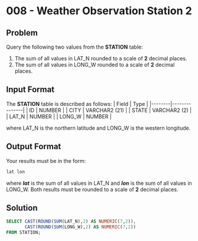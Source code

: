# 008 - Weather Observation Station 2
## Problem

Query the following two values from the __STATION__ table:
1. The sum of all values in LAT_N rounded to a scale of **2** decimal places.
2. The sum of all values in LONG_W rounded to a scale of **2** decimal places.

## Input Format

The **STATION** table is described as follows:
| Field	 | Type          |
|--------|---------------|
| ID	   | NUMBER        |
| CITY	 | VARCHAR2 (21) |
| STATE	 | VARCHAR2 (2)  |
| LAT_N	 | NUMBER        |
| LONG_W | NUMBER        |

where LAT_N is the northern latitude and LONG_W is the western longitude.

## Output Format
Your results must be in the form:
```sql
lat lon
```
where ***lat*** is the sum of all values in LAT_N and ***lon*** is the sum of all values in LONG_W. Both results must be rounded to a scale of **2**  decimal places.

## Solution
```sql
SELECT CAST(ROUND(SUM(LAT_N),2) AS NUMERIC(7,2)),
       CAST(ROUND(SUM(LONG_W),2) AS NUMERIC(7,2))
FROM STATION;
```

